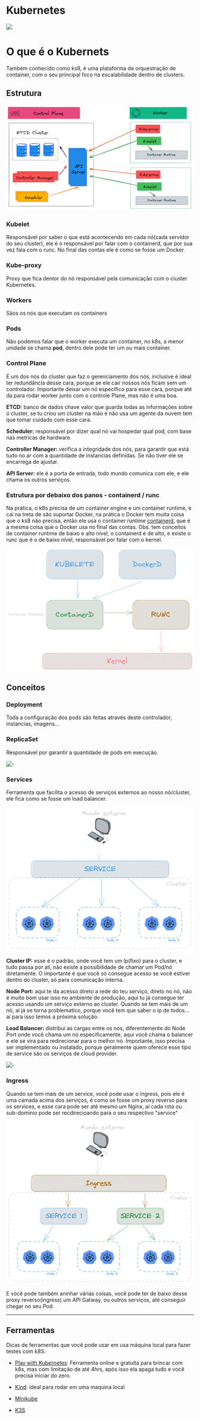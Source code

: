 # Kubernetes

<img src="https://upload.wikimedia.org/wikipedia/labs/thumb/b/ba/Kubernetes-icon-color.svg/2110px-Kubernetes-icon-color.svg.png" width="150"/>

# O que é o Kubernets

Também conhecido como ks8, é uma plataforma de orquestração de container, com o seu principal foco na escalabilidade dentro de clusters.

## Estrutura

![-](./images/arquitetura.png)

### Kubelet

Responsável por saber o que está acontecendo em cada nó(cada servidor do seu cluster), ele é o responsável por falar com o containerd, que por sua vez fala com o runc. No final das contas ele é como se fosse um Docker.

### Kube-proxy

Proxy que fica dentor do nó responsável pela comunicação com o cluster Kubernetes.

### Workers

Sãos os nós que executam os containers

### Pods

Não podemos falar que o worker executa um container, no k8s, a menor unidade se chama **pod**, dentro dele pode ter um ou mais container.

### Control Plane

É um dos nós do cluster que faz o gerenciamento dos nós, inclusive é ideal ter redundância desse cara, porque se ele cair nossos nós ficam sem um controlador. Importante deixar um nó específico para esse cara, porque até da para rodar worker junto com o controle Plane, mas não é uma boa.

**ETCD:** banco de dados chave valor que guarda todas as informações sobre o cluster, se tu criou um cluster na mão e não usa um agente da nuvem tem que tomar cuidado com esse cara.

**Scheduler:** responsável por dizer qual nó vai hospedar qual pod, com base nas metricas de hardware

**Controller Manager:** verifica a integridade dos nós, para garantir que está tudo no ar com a quantidade de instancias definidas. Se não tiver ele se encarrega de ajustar.

**API Server:** ele é a porta de entrada, todo mundo comunica com ele, e ele chama os outros serviços.

### Estrutura por debaixo dos panos - containerd / runc

Na prática, o k8s precisa de um container engine e um container runtime, e cai na treta de são suportar Docker, na prática o Docker tem muita coisa que o ks8 não precisa, então ele usa o container runtime [containerd](https://containerd.io/), que é a mesma coisa que o Docker usa no final das contas. Obs. tem conceitos de container runtime de baixo e alto nível, o containerd é de alto, e existe o runc que é o de baixo nível, responsável por falar com o kernel.

![-](./images/estrutura.png)

## Conceitos

### Deployment

Toda a configuração dos pods são feitas através deste controlador, instancias, imagens...

### ReplicaSet

Responsável por garantir a quantidade de pods em execução.

![-](https://storage.googleapis.com/cdn.thenewstack.io/media/2017/11/07751442-deployment.png)

### Services

Ferramenta que facilita o acesso de serviços externos ao nosso nó/cluster, ele fica como se fosse um load balancer. 

![-](./images/services.png)

**Cluster IP:** esse é o padrão, onde você tem um Ip(fixo) para o cluster, e tudo passa por ali, não existe a possibilidade de chamar um Pod/nó diretamente. O importante é que você só consegue acesso se você estiver dentro do cluster, só para comunicação interna.

**Node Port:** aqui te da acesso direto a rede do teu serviço, direto no nó, não é muito bom usar isso no ambiente de produção, aqui tu já consegue ter acesso usando um serviço externo ao cluster. Quando se tem mais de um nó, aí já se torna problematico, porque você tem que saber o ip de todos... aí para isso temos a próxima solução.

**Load Balancer:** distribui as cargas entre os nós, diferentemente do Node Port onde você chama um nó especificamente, aqui você chama o balancer e ele se vira para redirecionar para o melhor nó. Importante, isso precisa ser implementado ou instalado, porque geralmente quem oferece esse tipo de service são os serviços de cloud provider.

![-](https://i.stack.imgur.com/1lunW.png)

### Ingress

Quando se tem mais de um service, você pode usar o ingress, pois ele é uma camada acima dos serviços, é como se fosse um proxy reverso para os services, e esse cara pode ser até mesmo um Nginx, aí cada rota ou sub-dominio pode ser recdirecioando para o seu respectivo "service"

![-](./images/ingress.png)

E você pode também aninhar várias coisas, você pode ter de baixo desse proxy reverso(ingress) um API Gatway, ou outros serviços, até conseguir chegar no seu Pod.

---

## Ferramentas

Dicas de ferramentas que você pode usar em usa máquina local para fazer testes com k8S.

- [Play with Kubernetes](https://labs.play-with-k8s.com/): Ferramenta online e gratuita para brincar com k8s, mas com limitação de até 4hrs, após isso ela apaga tudo e você precisa iniciar do zero.

- [Kind](https://kind.sigs.k8s.io/): ideal para rodar em uma maquina local

- [Minikube](https://minikube.sigs.k8s.io/docs/start/)

- [K3S](https://k3s.io/)